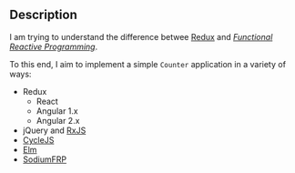 ## Description

I am trying to understand the difference betwee [Redux](http://redux.js.org/) and
[_Functional Reactive Programming_](https://en.wikipedia.org/wiki/Functional_reactive_programming).

To this end, I aim to implement a simple `Counter` application in a variety of ways:

* Redux
    * React
    * Angular 1.x
    * Angular 2.x
* jQuery and [RxJS](http://reactivex.io/rxjs/)
* [CycleJS](https://cycle.js.org/)
* [Elm](http://elm-lang.org/)
* [SodiumFRP](https://github.com/SodiumFRP/sodium)
